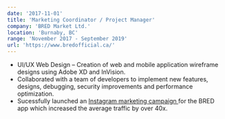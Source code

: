 ```yaml
---
date: '2017-11-01'
title: 'Marketing Coordinator / Project Manager'
company: 'BRED Market Ltd.'
location: 'Burnaby, BC'
range: 'November 2017 - September 2019'
url: 'https://www.bredofficial.ca/'
---
```


- UI/UX Web Design – Creation of web and mobile application wireframe designs using Adobe XD and InVision.
- Collaborated with a team of developers to implement new features, designs, debugging, security improvements and performance optimization.
- Sucessfully launched an <a href="https://www.instagram.com/p/CHDynpQJ8nq/">Instagram marketing campaign </a> for the BRED app which increased the average traffic by over 40x.
